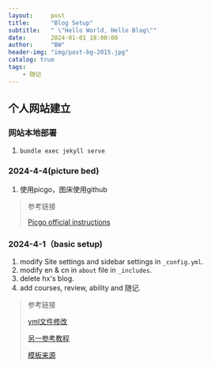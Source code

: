 ```yaml
---
layout:     post
title:      "Blog Setup"
subtitle:   " \"Hello World, Hello Blog\""
date:       2024-01-01 18:00:00
author:     "BW"
header-img: "img/post-bg-2015.jpg"
catalog: true
tags:
    - 随记
---
```




## 个人网站建立

### 网站本地部署

1. `bundle exec jekyll serve`

### 2024-4-4(picture bed)

1. 使用picgo，图床使用github

> 参考链接
>
> [Picgo official instructions](https://picgo.github.io/PicGo-Doc/zh/guide/#picgo-is-here)

### 2024-4-1（basic setup)

1. modify Site settings and sidebar settings in `_config.yml`.
2. modify en & cn in `about` file in `_includes`.
3. delete hx's blog.
4. add courses, review, ability and 随记.

> 参考链接
>
> [yml文件修改](https://github.com/qiubaiying/qiubaiying.github.io/wiki/%E5%8D%9A%E5%AE%A2%E6%90%AD%E5%BB%BA%E8%AF%A6%E7%BB%86%E6%95%99%E7%A8%8B)
>
> [另一参考教程](https://github.com/shenshanwohu/modouxiansheng.github.io)
>
> [模板来源](https://github.com/Huxpro/huxpro.github.io)





